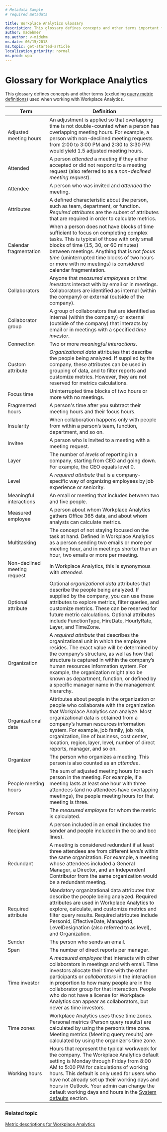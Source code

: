 ```yaml
---
# Metadata Sample
# required metadata

title: Workplace Analytics Glossary
description: This glossary defines concepts and other terms important for working with Workplace Analytics.
author: madehmer
ms.author: v-midehm
ms.date: 06/15/2018
ms.topic: get-started-article
localization_priority: normal 
ms.prod: wpa
---
```


# Glossary for Workplace Analytics

This glossary defines concepts and other terms (excluding [query metric definitions](../use/Metric-definitions.md)) used when working with Workplace Analytics.

|Term|Definition|
|----|----------|
|Adjusted meeting hours|An adjustment is applied so that overlapping time is not double-counted when a person has overlapping meeting hours. For example, a person with non-declined meeting requests from 2:00 to 3:00 PM and 2:30 to 3:30 PM would yield 1.5 adjusted meeting hours.|
|Attended|A person *attended* a meeting if they either accepted or did not respond to a meeting request (also referred to as a *non-declined meeting request*).|
|Attendee|A person who was invited and *attended* the meeting.|
|Attributes|A defined characteristic about the person, such as team, department, or function. *Required attributes* are the subset of attributes that are required in order to calculate metrics.|
|Calendar fragmentation|When a person does not have blocks of time sufficient to focus on completing complex tasks. This is typical of those with only small blocks of time (15, 30, or 60 minutes) between meetings. Anything that is not *focus time* (uninterrupted time blocks of two hours or more with no meetings) is considered calendar fragmentation.|
|Collaborators|Anyone that *measured employees* or *time investors* interact with by email or in meetings. Collaborators are identified as internal (within the company) or external (outside of the company). |
|Collaborator group|A group of collaborators that are identified as internal (within the company) or external (outside of the company) that interacts by email or in meetings with a specified *time investor*.|
|Connection|Two or more *meaningful interactions*.|
|Custom attribute|*Organizational data* attributes that describe the people being analyzed. If supplied by the company, these attributes can be used in grouping of data, and to filter reports and customize metrics. However, they are not reserved for metrics calculations.|
|Focus time|Uninterrupted time blocks of two hours or more with no meetings.|
|Fragmented hours | A person's time after you subtract their meeting hours and their focus hours. |
|Insularity|When collaboration happens only with people from within a person’s team, function, department, and so on.|
|Invitee|A person who is invited to a meeting with a meeting request.|
|Layer|The number of *levels* of reporting in a company, starting from CEO and going down. For example, the CEO equals level 0.|
|Level|A *required attribute* that is a company-specific way of organizing employees by job experience or seniority.   |
|Meaningful interactions|An email or meeting that includes between two and five people.|
|Measured employee|A person about whom Workplace Analytics gathers Office 365 data, and about whom analysts can calculate metrics.|
|Multitasking|The concept of not staying focused on the task at hand. Defined in Workplace Analytics as a person sending two emails or more per meeting hour, and in meetings shorter than an hour, two emails or more per meeting.|
|Non-declined meeting request|In Workplace Analytics, this is synonymous with *attended*.|
|Optional attribute|Optional *organizational data* attributes that describe the people being analyzed. If supplied by the company, you can use these attributes to explore metrics, filter queries, and customize metrics. These can be reserved for future metric calculations. Optional attributes include FunctionType, HireDate, HourlyRate, Layer, and TimeZone.|
|Organization|A *required attribute* that describes the organizational unit in which the employee resides. The exact value will be determined by the company’s structure, as well as how that structure is captured in within the company’s human resources information system. For example, the organization might also be known as department, function, or defined by a specific manager name in the management hierarchy. |
|Organizational data|Attributes about people in the organization or people who collaborate with the organization that Workplace Analytics can analyze. Most organizational data is obtained from a company’s human resources information system. For example, job family, job role, organization, line of business, cost center, location, region, layer, level, number of direct reports, manager, and so on. |
|Organizer|The person who organizes a meeting. This person is also counted as an *attendee*.|
|People meeting hours|The sum of adjusted meeting hours for each person in the meeting. For example, if a meeting lasts at least one hour with three attendees (and no attendees have overlapping meetings), the people meeting hours for that meeting is three.|
|Person|The *measured employee* for whom the metric is calculated.|
|Recipient|A person included in an email (includes the sender and people included in the cc and bcc lines).|
|Redundant|A meeting is considered redundant if at least three attendees are from different *levels* within the same organization. For example, a meeting whose attendees included a General Manager, a Director, and an Independent Contributor from the same organization would be a redundant meeting.|
|Required attribute|Mandatory organizational data attributes that describe the people being analyzed. Required attributes are used in Workplace Analytics to explore, calculate, and customize metrics and filter query results. Required attributes include PersonId, EffectiveDate, ManagerId, LevelDesignation (also referred to as level), and Organization.|
|Sender|The person who sends an email.|
|Span|The number of direct reports per manager.|
|Time investor|A *measured employee* that interacts with other collaborators in meetings and with email. Time investors allocate their time with the other participants or *collaborators* in the interaction in proportion to how many people are in the collaborator group for that interaction. People who do not have a license for Workplace Analytics can appear as collaborators, but never as time investors.|
|Time zones|Workplace Analytics uses these [time zones](../use/timezones-for-workplace-analytics.md). Personal metrics (Person query results) are calculated by using the person’s time zone. Meeting metrics (Meeting query results) are calculated by using the organizer’s time zone.|
|Working hours|Hours that represent the typical workweek for the company. The Workplace Analytics default setting is Monday through Friday from 8:00 AM to 5:00 PM for calculations of working hours. This default is only used for users who have not already set up their working days and hours in Outlook. Your admin can change the default working days and hours in the [System defaults](../setup/Configure-wpa-settings.md) section.

### Related topic

[Metric descriptions for Workplace Analytics](../use/Metric-definitions.md)
